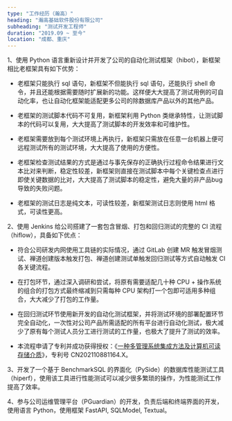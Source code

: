 ```yaml
---
type: "工作经历（瀚高）"
heading: "瀚高基础软件股份有限公司"
subheading: "测试开发工程师"
duration: "2019.09 ~ 至今"
location: "成都、重庆"
---
```


1、使⽤ Python 语⾔重新设计并开发了公司的⾃动化测试框架（hibot），新框架相⽐⽼框架具有如下优势：

* ⽼框架只能执⾏ sql 语句，新框架不但能执⾏ sql 语句，还能执⾏ shell 命令，并且还能根据需要随时扩展新的功能。这样便⼤⼤提⾼了测试⽤例的可⾃动化率，也让⾃动化框架能适配更多公司的除数据库产品以外的其他产品。

* ⽼框架的测试脚本代码不可复⽤，新框架利⽤ Python 类继承特性，让测试脚本的代码可以复⽤，⼤⼤提⾼了测试脚本的开发效率和可维护性。

* ⽼框架需要放到每个测试环境上再执⾏，新框架只需放在任意⼀台机器上便可远程测试所有的测试环境，⼤⼤提⾼了使⽤的⽅便性。

* ⽼框架检查测试结果的⽅式是通过与事先保存的正确执⾏过程命令结果进⾏⽂本⽐对来判断，稳定性较差，新框架则直接在测试脚本中每个关键检查点进⾏即使关键数据的⽐对，⼤⼤提⾼了测试脚本的稳定性，避免⼤量的⾮产品bug导致的失败问题。

* ⽼框架的测试⽇志是纯⽂本，可读性较差，新框架测试⽇志则使⽤ html 格式，可读性更⾼。


2、使⽤ Jenkins 给公司搭建了⼀套包含冒烟、打包和回归测试的完整的 CI 流程（hiflow），具备如下优点：

* 符合公司研发内网使⽤⼯具链的实际情况，通过 GitLab 创建 MR 触发冒烟测试、禅道创建版本触发打包、禅道创建测试单触发回归测试等⽅式⾃动触发 CI 各关键流程。

* 在打包环节，通过深⼊调研和尝试，将原有需要适配⼏⼗种 CPU + 操作系统的组合的打包⽅式最终缩减到只需每种 CPU 架构打一个包即可适用多种组合，⼤⼤减少了打包的⼯作量。

* 在回归测试环节使⽤新开发的⾃动化测试框架，并将测试环境的部署配置环节完全⾃动化，⼀次性对公司产品所需适配的所有平台进⾏⾃动化测试，极⼤减少了原有每个测试⼈员分⼯进⾏测试的⼯作量，也极⼤了提升了测试的效率。

* 本流程申请了专利并成功获得授权：《[一种多管理系统集成方法及计算机可读存储介质](https://kns.cnki.net/kcms2/article/abstract?v=lH-stw_WZ3eY8uH1jXLkMDrDsdhJ7ZWoDTbzqCgmj4aw82dzTk6y4eRscELZU_c08vEg5flZ-nMmbly9YqbKYvzd8M-4IUV9fv5HPFTGBuM4xw8glEbe0_RXCh7uD_UU-rTGoPBjFSzrcINxHZqwNSqhksqZ62-u&uniplatform=NZKPT)》，专利号 CN202110881164.X。


3、开发了一个基于 BenchmarkSQL 的界面化（PySide）的数据库性能测试工具（hiperf），使用该工具进行性能测试可以减少很多繁琐的操作，为性能测试工作提高了效率。


4、参与公司运维管理平台（PGuardian）的开发，负责后端和终端界面的开发，使用语言 Python，使用框架 FastAPI, SQLModel, Textual。
